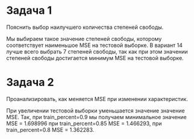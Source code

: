 # Задача 1
Пояснить выбор наилучшего количества степеней свободы.

Мы выбираем такое значение степеней свободы, которому соответствует наименьшое MSE на тестовой выборке.
В вариант 14 лучше всего выбрать 7 степеней свободы, так как при этом значении степеней свободы достигается минимум MSE на тестовой выборке.

# Задача 2

Проанализировать, как меняется MSE при изменении характеристик.

При увеличении тестовой выборки уменьшается значение значение MSE.
Так, при train_percent=0.9 мы получаем минимальное значение MSE = 1.698996
при train_percent=0.85 MSE = 1.466293, 
при train_percent=0.8 MSE = 1.362283.
